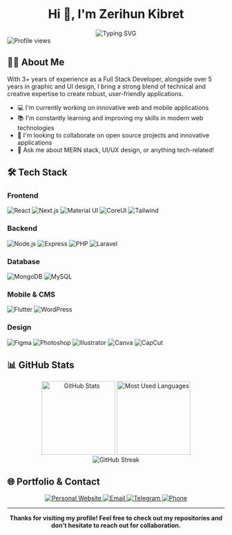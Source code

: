 <h1 align="center">Hi 👋, I'm Zerihun Kibret</h1>

<div align="center">
  <img src="https://readme-typing-svg.herokuapp.com?font=Fira+Code&weight=600&size=30&pause=1000&color=0366D6&center=true&vCenter=true&random=false&width=600&height=100&lines=Full-Stack+Developer;UI%2FUX+Designer;Graphics+Designer" alt="Typing SVG" />
</div>
<div align="">
  <img src="https://komarev.com/ghpvc/?username=zeruhabesha&color=blue&style=flat-square&label=Profile+Views" alt="Profile views" />
</div>
<h2>👨‍💻 About Me</h2>

<p>
  With 3+ years of experience as a Full Stack Developer, alongside over 5 years in graphic and UI design, I bring a strong blend of technical and creative expertise to create robust, user-friendly applications.
</p>

<ul>
  <li>💻 I'm currently working on innovative web and mobile applications</li>
  <li>📚 I'm constantly learning and improving my skills in modern web technologies</li>
  <li>🤝 I'm looking to collaborate on open source projects and innovative applications</li>
  <li>💬 Ask me about MERN stack, UI/UX design, or anything tech-related!</li>
</ul>


<h2>🛠️ Tech Stack</h2>

<div align="">
  <h3>Frontend</h3>
  <img src="https://img.shields.io/badge/-React-61DAFB?style=for-the-badge&logo=react&logoColor=black" alt="React" />
  <img src="https://img.shields.io/badge/-Next.js-000000?style=for-the-badge&logo=next.js&logoColor=white" alt="Next.js" />
  <img src="https://img.shields.io/badge/-Material_UI-0081CB?style=for-the-badge&logo=material-ui&logoColor=white" alt="Material UI" />
  <img src="https://img.shields.io/badge/-CoreUI-3C4B64?style=for-the-badge&logo=coreui&logoColor=white" alt="CoreUI" />
  <img src="https://img.shields.io/badge/-Tailwind-38B2AC?style=for-the-badge&logo=tailwind-css&logoColor=white" alt="Tailwind" />
  
  <h3>Backend</h3>
  <img src="https://img.shields.io/badge/-Node.js-339933?style=for-the-badge&logo=node.js&logoColor=white" alt="Node.js" />
  <img src="https://img.shields.io/badge/-Express-000000?style=for-the-badge&logo=express&logoColor=white" alt="Express" />
  <img src="https://img.shields.io/badge/-PHP-777BB4?style=for-the-badge&logo=php&logoColor=white" alt="PHP" />
  <img src="https://img.shields.io/badge/-Laravel-FF2D20?style=for-the-badge&logo=laravel&logoColor=white" alt="Laravel" />
  
  <h3>Database</h3>
  <img src="https://img.shields.io/badge/-MongoDB-47A248?style=for-the-badge&logo=mongodb&logoColor=white" alt="MongoDB" />
  <img src="https://img.shields.io/badge/-MySQL-4479A1?style=for-the-badge&logo=mysql&logoColor=white" alt="MySQL" />
  
  <h3>Mobile & CMS</h3>
  <img src="https://img.shields.io/badge/-Flutter-02569B?style=for-the-badge&logo=flutter&logoColor=white" alt="Flutter" />
  <img src="https://img.shields.io/badge/-WordPress-21759B?style=for-the-badge&logo=wordpress&logoColor=white" alt="WordPress" />
  
  <h3>Design</h3>
  <img src="https://img.shields.io/badge/-Figma-F24E1E?style=for-the-badge&logo=figma&logoColor=white" alt="Figma" />
  <img src="https://img.shields.io/badge/-Photoshop-31A8FF?style=for-the-badge&logo=adobe-photoshop&logoColor=white" alt="Photoshop" />
  <img src="https://img.shields.io/badge/-Illustrator-FF9A00?style=for-the-badge&logo=adobe-illustrator&logoColor=white" alt="Illustrator" />
  <img src="https://img.shields.io/badge/-Canva-00C4CC?style=for-the-badge&logo=canva&logoColor=white" alt="Canva" />
  <img src="https://img.shields.io/badge/-CapCut-00C4CC?style=for-the-badge&logo=capcut&logoColor=white" alt="CapCut" />
</div>

<h2>📊 GitHub Stats</h2>

<div align="center">
  <img src="https://github-readme-stats.vercel.app/api?username=zeruhabesha&show_icons=true&theme=tokyonight" alt="GitHub Stats" height="170" />
  <img src="https://github-readme-stats.vercel.app/api/top-langs/?username=zeruhabesha&layout=compact&theme=tokyonight" alt="Most Used Languages" height="170" />
</div>

<div align="center">
  <img src="https://github-readme-streak-stats.herokuapp.com/?user=zeruhabesha&theme=tokyonight" alt="GitHub Streak" />
</div>





<h2>🌐 Portfolio & Contact</h2>

<div align="center">
  <a href="https://zerihunkibret.vercel.app" target="_blank">
    <img src="https://img.shields.io/badge/Portfolio-Visit_My_Website-4285F4?style=for-the-badge&logo=google-chrome&logoColor=white" alt="Personal Website" />
  </a>
  
  <a href="mailto:zeruhabesha09@gmail.com">
    <img src="https://img.shields.io/badge/Email-zeruhabesha09%40gmail.com-D14836?style=for-the-badge&logo=gmail&logoColor=white" alt="Email" />
  </a>
  
  <a href="https://t.me/zeru_hab">
    <img src="https://img.shields.io/badge/Telegram-Contact_Me-2CA5E0?style=for-the-badge&logo=telegram&logoColor=white" alt="Telegram" />
  </a>
  
  <a href="tel:+0935964964">
    <img src="https://img.shields.io/badge/Phone-0935964964-25D366?style=for-the-badge&logo=whatsapp&logoColor=white" alt="Phone" />
  </a>
</div>

<hr>



<div align="center">
  <p><strong>Thanks for visiting my profile! Feel free to check out my repositories and don't hesitate to reach out for collaboration.</strong></p>
</div>


